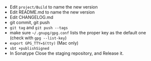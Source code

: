 - Edit `project/Build` to name the new version
- Edit README.md to name the new version
- Edit CHANGELOG.md
- git commit, git push
- `git tag` and `git push --tags`
- make sure `~/.gnupg/gpg.conf` lists the proper key as the default one (check with `gpg --list-key`)
- `export GPG_TTY=$(tty)` (Mac only)
- `sbt +publishSigned`
- In Sonatype Close the staging repository, and Release it.
